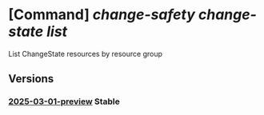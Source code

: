 # [Command] _change-safety change-state list_

List ChangeState resources by resource group

## Versions

### [2025-03-01-preview](/Resources/mgmt-plane/L3N1YnNjcmlwdGlvbnMve30vcmVzb3VyY2Vncm91cHMve30vcHJvdmlkZXJzL21pY3Jvc29mdC5jaGFuZ2VzYWZldHkvY2hhbmdlc3RhdGVz/2025-03-01-preview.xml) **Stable**

<!-- mgmt-plane /subscriptions/{}/resourcegroups/{}/providers/microsoft.changesafety/changestates 2025-03-01-preview -->
